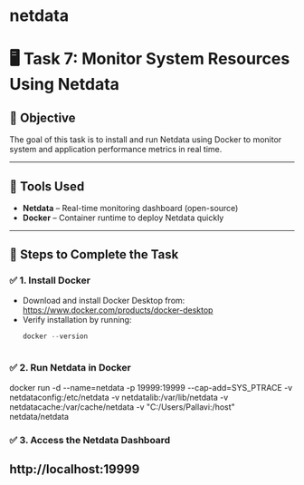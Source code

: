# netdata
# 🖥 Task 7: Monitor System Resources Using Netdata

## 🎯 Objective
The goal of this task is to install and run Netdata using Docker to monitor system and application performance metrics in real time.

---

## 🧰 Tools Used
- **Netdata** – Real-time monitoring dashboard (open-source)
- **Docker** – Container runtime to deploy Netdata quickly

---

## 📝 Steps to Complete the Task

### ✅ 1. Install Docker
- Download and install Docker Desktop from: https://www.docker.com/products/docker-desktop
- Verify installation by running:
  ```powershell
  docker --version
 
### ✅ 2. Run Netdata in Docker
docker run -d --name=netdata -p 19999:19999 --cap-add=SYS_PTRACE -v netdataconfig:/etc/netdata -v netdatalib:/var/lib/netdata -v netdatacache:/var/cache/netdata -v "C:/Users/Pallavi:/host" netdata/netdata

### ✅ 3. Access the Netdata Dashboard
http://localhost:19999
---
